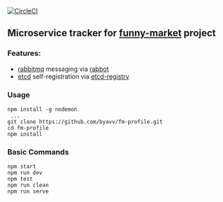 [![CircleCI](https://circleci.com/gh/byavv/fm-profile.svg?style=svg)](https://circleci.com/gh/byavv/fm-profile)

## Microservice tracker for [funny-market](https://github.com/byavv/funny-market) project

### Features: 
- [rabbitmq](https://www.rabbitmq.com/) messaging via [rabbot](https://github.com/arobson/rabbot)
- [etcd](https://github.com/coreos/etcd) self-registration via [etcd-registry](https://github.com/mafintosh/etcd-registry)

### Usage

    npm install -g nodemon 
     ...
    git clone https://github.com/byavv/fm-profile.git
    cd fm-profile
    npm install

### Basic Commands

    npm start
    npm run dev
    npm test
    npm run clean
    npm run serve